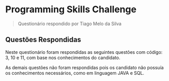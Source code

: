 # Programming Skills Challenge
> Questionário respondido por Tiago Melo da Silva


## Questões Respondidas

Neste questionário foram respondidas as seguintes questões com código: 3, 10 e 11, com base nos conhecimentos do candidato.

As demais questões não foram respondidas pois os candidato não possuía os conhecimentos necessários, como em linguagem JAVA e SQL.
